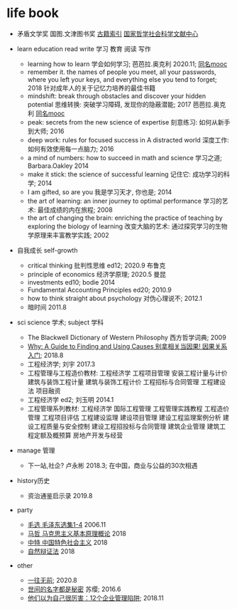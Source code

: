 # life book

- 矛盾文学奖 国图.文津图书奖 [古籍索引](anciant.md) [国家哲学社会科学文献中心](http://www.ncpssd.org)

- learn education read write 学习 教育 阅读 写作
  - learning how to learn 学会如何学习; 芭芭拉.奥克利 2020.11; [同名mooc](https://www.coursera.org/learn/learning-how-to-learn)
  - remember it. the names of people you meet, all your passwords, where you left your keys, and everything else you tend to forget; 2018 针对成年人的关于记忆力培养的最佳书籍
  - mindshift: break through obstacles and discover your hidden potential 思维转换: 突破学习障碍, 发现你的隐蔽潜能; 2017 芭芭拉.奥克利 [同名mooc](https://www.coursera.org/learn/mindshift)
  - peak: secrets from the new science of expertise 刻意练习: 如何从新手到大师; 2016
  - deep work: rules for focused success in A distracted world 深度工作: 如何有效使用每一点脑力; 2016
  - a mind of numbers: how to succeed in math and science 学习之道; Barbara.Oakley 2014
  - make it stick: the science of successful learning 记住它: 成功学习的科学; 2014
  - I am gifted, so are you 我是学习天才, 你也是; 2014
  - the art of learning: an inner journey to optimal performance 学习的艺术: 最佳成绩的内在旅程; 2008
  - the art of changing the brain: enriching the practice of teaching by exploring the biology of learning 改变大脑的艺术: 通过探究学习的生物学原理来丰富教学实践; 2002
- 自我成长 self-growth
  - critical thinking 批判性思维 ed12; 2020.9 布鲁克
  - principle of economics 经济学原理; 2020.5 曼昆
  - investments ed10; bodie 2014
  - Fundamental Accounting Principles ed20; 2010.9
  - how to think straight about psychology 对伪心理说不; 2012.1
  - 暗时间 2011.8
- sci science 学术; subject 学科
  - The Blackwell Dictionary of Western Philosophy 西方哲学词典; 2009
  - [Why: A Guide to Finding and Using Causes 别拿相关当因果! 因果关系入门](causation_correlativity.md); 2018.8
  - 工程经济学; 刘宇 2017.3
  - 工程管理与工程造价教材: 工程经济学 工程项目管理 安装工程计量与计价 建筑与装饰工程计量 建筑与装饰工程计价 工程招标与合同管理 工程建设法 项目融资
  - 工程经济学 ed2; 刘玉明 2014.1
  - 工程管理系列教材: 工程经济学 国际工程管理 工程管理实践教程 工程造价管理 工程项目评估 工程建设监理 建设项目管理 建设工程监理案例分析 建设工程质量与安全控制 建设工程招投标与合同管理 建筑企业管理 建筑工程定额及概预算 房地产开发与经营
- manage 管理
  - 下一站,社企? 卢永彬 2018.3; 在中国，商业与公益的30次相遇
- history历史
  - 资治通鉴启示录 2019.8
- party
  - [毛选 毛泽东选集1-4](maoxuan.md) 2006.11
  - [马哲 马克思主义基本原理概论](marxism.md) 2018
  - [中特 中国特色社会主义](zhongte.md) 2018
  - [自然辩证法](dn.md) 2018
- other
  - [一往无前](yiwangwuqian.md); 2020.8
  - [世间的名字都是秘密](name_secret.md) 苏缨; 2016.6
  - [他们以为自己很厉害：12个企业管理陷阱](they_think_they_are_very_powerful.md); 2018.11
